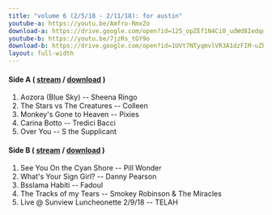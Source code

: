 ```yaml
---
title: "volume 6 (2/5/18 - 2/11/18): for austin"
youtube-a: https://youtu.be/Amfro-RmxZo 
download-a: https://drive.google.com/open?id=125_opZEf1N4Ci0_udWd8IedqqiiWdzCd 
youtube-b: https://youtu.be/7jzRs_tGY9o 
download-b: https://drive.google.com/open?id=1UVt7NTyqmvlVR3A1dzFIM-uZhghlZkZj 
layout: full-width 
---
```

#### Side A ( <a target="_blank" href="{{ page.youtube-a }}">stream</a> / <a target="_blank" href="{{ page.download-a }}">download</a> ) ####
1. Aozora (Blue Sky) -- Sheena Ringo
2. The Stars vs The Creatures -- Colleen
3. Monkey's Gone to Heaven -- Pixies
4. Carina Botto -- Tredici Bacci
5. Over You -- S the Supplicant

#### Side B ( <a target="_blank" href="{{ page.youtube-b }}">stream</a> / <a target="_blank" href="{{ page.download-b }}">download</a> ) ####
1. See You On the Cyan Shore -- Pill Wonder
2. What's Your Sign Girl? -- Danny Pearson
3. Bsslama Habiti -- Fadoul
4. The Tracks of my Tears -- Smokey Robinson & The Miracles
5. Live @ Sunview Luncheonette 2/9/18 -- TELAH
